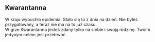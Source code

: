 ## Kwarantanna

W kraju wybuchła epidemia. Stało się to z dnia na dzień. Nie byłeś przygotowany, a teraz nie ma na to już czasu.  
W grze Kwarantanna jesteś zdany tylko na siebie i swoją rodzinę. Twoim jedynym celem jest przetrwać.
